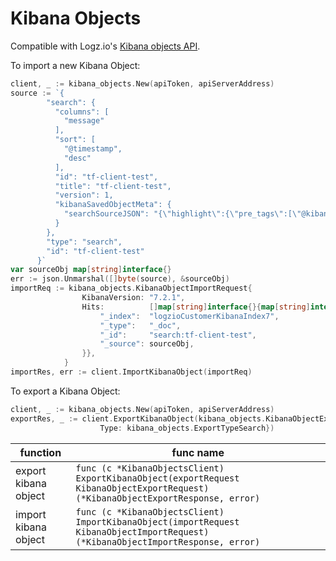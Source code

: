 # Kibana Objects
Compatible with Logz.io's [Kibana objects API](https://docs.logz.io/api/#tag/Import-or-export-Kibana-objects).

To import a new Kibana Object:

```go
client, _ := kibana_objects.New(apiToken, apiServerAddress)
source := `{
        "search": {
          "columns": [
            "message"
          ],
          "sort": [
            "@timestamp",
            "desc"
          ],
          "id": "tf-client-test",
          "title": "tf-client-test",
          "version": 1,
          "kibanaSavedObjectMeta": {
            "searchSourceJSON": "{\"highlight\":{\"pre_tags\":[\"@kibana-highlighted-field@\"],\"post_tags\":[\"@/kibana-highlighted-field@\"],\"fields\":{\"*\":{}},\"fragment_size\":2147483647},\"filter\":[],\"query\":{\"query\":\"type: tf-client-test\",\"language\":\"lucene\"},\"source\":{\"excludes\":[]},\"highlightAll\":true,\"version\":true,\"indexRefName\":\"kibanaSavedObjectMeta.searchSourceJSON.index\"}"
          }
        },
        "type": "search",
        "id": "tf-client-test"
      }`
var sourceObj map[string]interface{}
err := json.Unmarshal([]byte(source), &sourceObj)
importReq := kibana_objects.KibanaObjectImportRequest{
                KibanaVersion: "7.2.1",
                Hits:          []map[string]interface{}{map[string]interface{}{
                    "_index":  "logzioCustomerKibanaIndex7",
                    "_type":   "_doc",
                    "_id":     "search:tf-client-test",
                    "_source": sourceObj,
                }},
            }
importRes, err := client.ImportKibanaObject(importReq)
```

To export a Kibana Object:

```go
client, _ := kibana_objects.New(apiToken, apiServerAddress)
exportRes, _ := client.ExportKibanaObject(kibana_objects.KibanaObjectExportRequest{
	                Type: kibana_objects.ExportTypeSearch})
```

| function             | func name                                                                                                                        |
|----------------------|----------------------------------------------------------------------------------------------------------------------------------|
| export kibana object | `func (c *KibanaObjectsClient) ExportKibanaObject(exportRequest KibanaObjectExportRequest) (*KibanaObjectExportResponse, error)` |
| import kibana object | `func (c *KibanaObjectsClient) ImportKibanaObject(importRequest KibanaObjectImportRequest) (*KibanaObjectImportResponse, error)` |